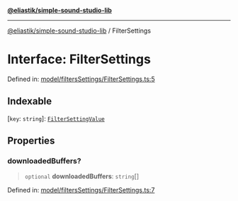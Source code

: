 [**@eliastik/simple-sound-studio-lib**](../README.md)

***

[@eliastik/simple-sound-studio-lib](../globals.md) / FilterSettings

# Interface: FilterSettings

Defined in: [model/filtersSettings/FilterSettings.ts:5](https://github.com/Eliastik/simple-sound-studio-lib/blob/4c259d6f225306533b6d6acc4801cf91fccfe063/lib/model/filtersSettings/FilterSettings.ts#L5)

## Indexable

\[`key`: `string`\]: [`FilterSettingValue`](../type-aliases/FilterSettingValue.md)

## Properties

### downloadedBuffers?

> `optional` **downloadedBuffers**: `string`[]

Defined in: [model/filtersSettings/FilterSettings.ts:7](https://github.com/Eliastik/simple-sound-studio-lib/blob/4c259d6f225306533b6d6acc4801cf91fccfe063/lib/model/filtersSettings/FilterSettings.ts#L7)
